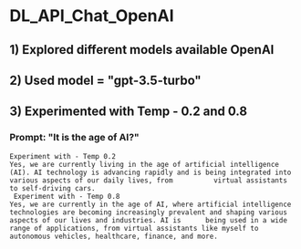 # DL_API_Chat_OpenAI

## 1) Explored different models available OpenAI
## 2) Used model = "gpt-3.5-turbo"
## 3) Experimented with Temp - 0.2 and 0.8

### Prompt:  "It is the age of AI?"
    Experiment with - Temp 0.2
    Yes, we are currently living in the age of artificial intelligence (AI). AI technology is advancing rapidly and is being integrated into various aspects of our daily lives, from          virtual assistants to self-driving cars.
     Experiment with - Temp 0.8
    Yes, we are currently in the age of AI, where artificial intelligence technologies are becoming increasingly prevalent and shaping various aspects of our lives and industries. AI is      being used in a wide range of applications, from virtual assistants like myself to autonomous vehicles, healthcare, finance, and more.
